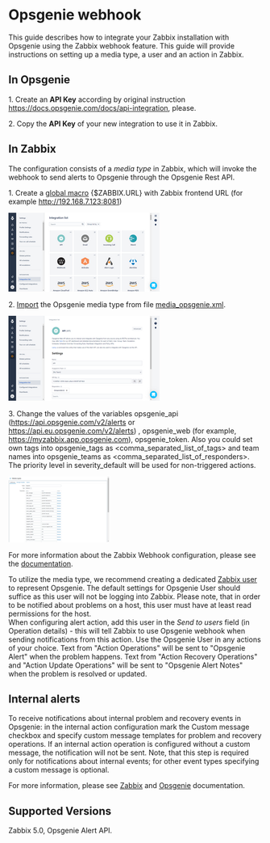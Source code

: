 
# Opsgenie webhook 

This guide describes how to integrate your Zabbix installation with Opsgenie using the Zabbix webhook feature. This guide will provide instructions on setting up a media type, a user and an action in Zabbix.

## In Opsgenie

1\. Create an **API Key** according by original instruction https://docs.opsgenie.com/docs/api-integration, please.

2\. Copy the **API Key** of your new integration to use it in Zabbix.

## In Zabbix

The configuration consists of a _media type_ in Zabbix, which will invoke the webhook to send alerts to Opsgenie through the Opsgenie Rest API.

1\. Create a [global macro](https://www.zabbix.com/documentation/current/manual/config/macros/user_macros) {$ZABBIX.URL} with Zabbix frontend URL (for example http://192.168.7.123:8081)

[![](images/tn_1.png?raw=true)](images/1.png)

2\. [Import](https://www.zabbix.com/documentation/current/manual/web_interface/frontend_sections/administration/mediatypes) the Opsgenie media type from file [media_opsgenie.xml](media_opsgenie.xml).

[![](images/tn_2.png?raw=true)](images/2.png)

3\. Change the values of the variables opsgenie_api (https://api.opsgenie.com/v2/alerts or https://api.eu.opsgenie.com/v2/alerts) , opsgenie_web (for example, https://myzabbix.app.opsgenie.com), opsgenie_token.
Also you could set own tags into opsgenie_tags as <comma_separated_list_of_tags> and team names into opsgenie_teams as <comma_separated_list_of_responders>.  
The priority level in severity_default will be used for non-triggered actions.

[![](images/tn_3.png?raw=true)](images/3.png)

For more information about the Zabbix Webhook configuration, please see the [documentation](https://www.zabbix.com/documentation/current/manual/config/notifications/media/webhook).

To utilize the media type, we recommend creating a dedicated [Zabbix user](https://www.zabbix.com/documentation/current/manual/web_interface/frontend_sections/administration/users) to represent Opsgenie. The default settings for Opsgenie User should suffice as this user will not be logging into Zabbix. Please note, that in order to be notified about problems on a host, this user must have at least read permissions for the host.  
When configuring alert action, add this user in the _Send to users_ field (in Operation details) - this will tell Zabbix to use Opsgenie webhook when sending notifications from this action. Use the Opsgenie User in any actions of your choice. Text from "Action Operations" will be sent to "Opsgenie Alert" when the problem happens. Text from "Action Recovery Operations" and "Action Update Operations" will be sent to "Opsgenie Alert Notes" when the problem is resolved or updated.

## Internal alerts
To receive notifications about internal problem and recovery events in Opsgenie: in the internal action configuration mark the Custom message checkbox and specify custom message templates for problem and recovery operations. 
If an internal action operation is configured without a custom message, the notification will not be sent. 
Note, that this step is required only for notifications about internal events; for other event types specifying a custom message is optional. 

For more information, please see [Zabbix](https://www.zabbix.com/documentation/current/manual/config/notifications) and [Opsgenie](https://docs.opsgenie.com/docs/alert-api) documentation.

## Supported Versions

Zabbix 5.0, Opsgenie Alert API.
